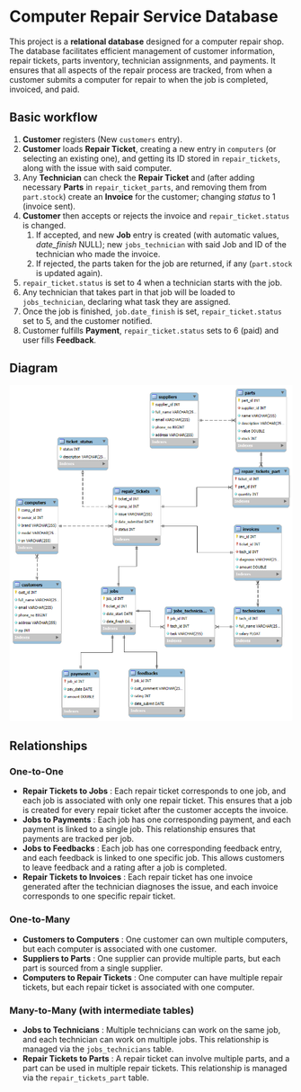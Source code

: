 # Computer Repair Service Database

This project is a **relational database** designed for a computer repair shop. The database facilitates efficient management of customer information, repair tickets, parts inventory, technician assignments, and payments. It ensures that all aspects of the repair process are tracked, from when a customer submits a computer for repair to when the job is completed, invoiced, and paid.

## Basic workflow

1. **Customer** registers (New `customers` entry).
2. **Customer** loads **Repair Ticket**, creating a new entry in `computers` (or selecting an existing one), and getting its ID stored in `repair_tickets`, along with the issue with said computer.
3. Any **Technician** can check the **Repair Ticket** and (after adding necessary **Parts** in `repair_ticket_parts`, and removing them from `part.stock`) create an **Invoice** for the customer; changing *status* to 1 (invoice sent).
4. **Customer** then accepts or rejects the invoice and `repair_ticket.status` is changed.
   1. If accepted, and new **Job** entry is created (with automatic values, *date_finish* NULL); new `jobs_technician` with said Job and ID of the technician who made the invoice.
   2. If rejected, the parts taken for the job are returned, if any (`part.stock` is updated again).
5. `repair_ticket.status` is set to 4 when a technician starts with the job.
6. Any technician that takes part in that job will be loaded to `jobs_technician`, declaring what task they are assigned.
7. Once the job is finished, `job.date_finish` is set, `repair_ticket.status` set to 5, and the customer notified.
8. Customer fulfills **Payment**,  `repair_ticket.status` sets to 6 (paid) and user fills **Feedback**.

## Diagram

![1727707770956](image/README/1727707770956.png)

## Relationships

### One-to-One

* **Repair Tickets to Jobs** : Each repair ticket corresponds to one job, and each job is associated with only one repair ticket. This ensures that a job is created for every repair ticket after the customer accepts the invoice.
* **Jobs to Payments** : Each job has one corresponding payment, and each payment is linked to a single job. This relationship ensures that payments are tracked per job.
* **Jobs to Feedbacks** : Each job has one corresponding feedback entry, and each feedback is linked to one specific job. This allows customers to leave feedback and a rating after a job is completed.
* **Repair Tickets to Invoices** : Each repair ticket has one invoice generated after the technician diagnoses the issue, and each invoice corresponds to one specific repair ticket.

### One-to-Many

* **Customers to Computers** : One customer can own multiple computers, but each computer is associated with one customer.
* **Suppliers to Parts** : One supplier can provide multiple parts, but each part is sourced from a single supplier.
* **Computers to Repair Tickets** : One computer can have multiple repair tickets, but each repair ticket is associated with one computer.

### Many-to-Many (with intermediate tables)

* **Jobs to Technicians** : Multiple technicians can work on the same job, and each technician can work on multiple jobs. This relationship is managed via the `jobs_technicians` table.
* **Repair Tickets to Parts** : A repair ticket can involve multiple parts, and a part can be used in multiple repair tickets. This relationship is managed via the `repair_tickets_part` table.
